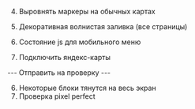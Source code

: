 4. Выровнять маркеры на обычных картах


2. Декоративная волнистая заливка (все страницы)
3. Состояние js для мобильного меню

5. Подключить яндекс-карты

--- Отправить на проверку ---

6. Некоторые блоки тянутся на весь экран
7. Проверка pixel perfect
